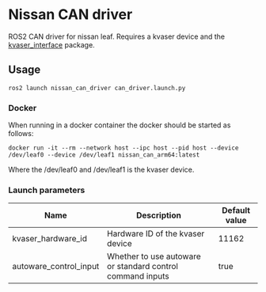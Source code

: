 # Nissan CAN driver

ROS2 CAN driver for nissan leaf. Requires a kvaser device and the [kvaser_interface](https://github.com/jkk-research/kvaser_interface) package.

## Usage

```
ros2 launch nissan_can_driver can_driver.launch.py
```

### Docker
When running in a docker container the docker should be started as follows:
```
docker run -it --rm --network host --ipc host --pid host --device /dev/leaf0 --device /dev/leaf1 nissan_can_arm64:latest
```
Where the /dev/leaf0 and /dev/leaf1 is the kvaser device.

### Launch parameters
| Name                   | Description                                                | Default value |
|------------------------|------------------------------------------------------------|---------------|
| kvaser_hardware_id     | Hardware ID of the kvaser device                           | 11162         |
| autoware_control_input | Whether to use autoware or standard control command inputs | true          |
